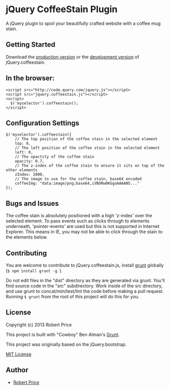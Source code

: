 # jQuery CoffeeStain Plugin

A jQuery plugin to spoil your beautifully crafted website with a coffee mug stain.

## Getting Started

Download the [production version][min] or the [development version][max] of jQuery.coffeestain.

[min]: https://raw.github.com/robertprice/jquery-coffeestain/master/dist/jquery.coffeestain.min.js
[max]: https://raw.github.com/robertprice/jquery-coffeestain/master/dist/jquery.coffeestain.js

##  In the browser:

```
<script src="http://code.query.com/jquery.js"></script>
<script src="jquery.coffeestain.js"></script>
<script>
  $('myselector').coffeestain();
</script>
```

## Configuration Settings

```
$('myselector').coffeestain({
    // The top position of the coffee stain in the selected element
    top: 0,
    // The left position of the coffee stain in the selected element
    left: 0,
    // The opactity of the coffee stain
    opacity: 0.7,
    // The z-index of the coffee stain to ensure it sits on top of the other elements
    zIndex: 2000,
    // The image to use for the coffee stain, base64 encoded
    coffeeImg: "data:image/png;base64,iVBORw0KGgoAAAANS..."
});
```

## Bugs and Issues

The coffee stain is absolutely positioned with a high 'z-index' over the selected element.
To pass events such as clicks through to elements underneath, 'pointer-events' are used
but this is not supported in Internet Explorer. This means in IE, you may not be able to 
click through the stain to the elements below.

## Contributing

You are welcome to contribute to jQuery.coffeestain.js, install [grunt](https://github.com/cowboy/grunt) globally (```$ npm install grunt -g ```).

Do not edit files in the "dist" directory as they are generated via grunt. You'll find source code in the "src" subdirectory. Work inside of the src directory, and use grunt to concat/min/test/lint the code before making a pull request. Running ```$ grunt``` from the root of this project will do this for you.

## License

Copyright (c) 2013 Robert Price

This project is built with "Cowboy" Ben Alman's [Grunt](https://github.com/cowboy/grunt).

This project was originally based on the jQuery.bootstrap.

[MIT License](ttp://zenorocha.mit-license.org/)

## Author

* [Robert Price](http://github.com/robertprice)
